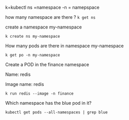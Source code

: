 k=kubectl
ns =namespace
-n = namepspace

how many namespace are there ?
  ``` k get ns ```

  create a namespace my-namespace

  ``` k create ns my-namespace ``` 

  How many pods are there in namespace my-namespace

  ``` k get po -n my-namespace ```

  Create a POD in the finance namespace
  
Name: redis

Image name: redis

  ``` k run redis --image -n finance ```

Which namespace has the blue pod in it?

 ``` kubectl get pods --all-namespaces | grep blue ```
